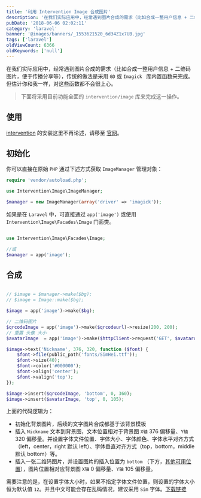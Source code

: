 ```yaml
---
title: '利用 Intervention Image 合成图片'
description: '在我们实际应用中，经常遇到图片合成的需求（比如合成一整用户信息 + 二维码图片，便于传播分享等），传统的做法是采用 `GD` 或 `Imagick ` 库内置函数来完成。但估计你和我一样，对这些函数都不会很上心。  > 下面...'
pubDate: '2018-06-06 02:02:11'
category: 'laravel'
banner: '@images/banners/_1553621520_6d34Z1x7UB.jpg'
tags: ['laravel']
oldViewCount: 6366
oldKeywords: ['null']
---
```


在我们实际应用中，经常遇到图片合成的需求（比如合成一整用户信息 + 二维码图片，便于传播分享等），传统的做法是采用 `GD` 或 `Imagick ` 库内置函数来完成。但估计你和我一样，对这些函数都不会很上心。

> 下面将采用目前功能全面的 `intervention/image` 库来完成这一操作。

## 使用

[intervention](http://image.intervention.io/getting_started/installation) 的安装这里不再论述，请移至 [官网](http://image.intervention.io/getting_started/installation)。

## 初始化

你可以直接在原始 `PHP` 通过下述方式获取 `ImageManager` 管理对象：

```php
require 'vendor/autoload.php';

use Intervention\Image\ImageManager;

$manager = new ImageManager(array('driver' => 'imagick'));
```

如果是在 `Laravel` 中，可直接通过 `app('image')` 或使用 `Intervention\Image\Facades\Image` 门面类。

```php

use Intervention\Image\Facades\Image;

//或
$manager = app('image');
```

## 合成

```php

// $image = $manager->make($bg);
// $image = Image::make($bg);

$image = app('image')->make($bg);

// 二维码图片
$qrcodeImage = app('image')->make($qrcodeurl)->resize(200, 200);
// 重置 头像 大小
$avatarImage  = app('image')->make($httpClient->request('GET', $avatarurl)->getBody())->resize(200, 200);

$image->text('Nickname', 376, 320, function ($font) {
    $font->file(public_path('fonts/SimHei.ttf'));
    $font->size(40);
    $font->color('#000000');
    $font->align('center');
    $font->valign('top');
});

$image->insert($qrcodeImage, 'bottom', 0, 360);
$image->insert($avatarImage, 'top', 0, 105);
```

上面的代码逻辑为：

-   初始化背景图片，后续的文字图片合成都基于该背景模板
-   插入 `Nickname` 文本到背景图，文本位置相对于背景图 `X轴` 376 偏移量、`Y轴` 320 偏移量。并设置字体文件位置、字体大小、字体颜色、字体水平对齐方式（left，center，right 默认 left）、字体垂直对齐方式（top，bottom，middle 默认 bottom）等。
-   插入一张二维码图片，并设置图片的插入位置为 `bottom` （下方，[其他可用位置](http://image.intervention.io/api/insert)），图片位置相对应背景图 `X轴` 0 偏移量、`Y轴` 105 偏移量。

需要注意的是，在设置字体大小时，如果不指定字体文件位置，则设置的字体大小恒为默认值 `12`。并且中文可能会存在乱码情况，建议采用 `Sim` 字体。[下载链接](https://github.com/StellarCN/scp_zh/tree/master/fonts)
